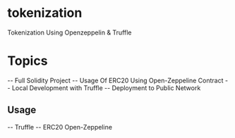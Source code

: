 # tokenization
Tokenization Using Openzeppelin &amp; Truffle



# Topics

-- Full Solidity Project
-- Usage Of ERC20 Using Open-Zeppeline Contract
-- Local Development with Truffle
-- Deployment to Public Network


## Usage

-- Truffle
-- ERC20 Open-Zeppeline
